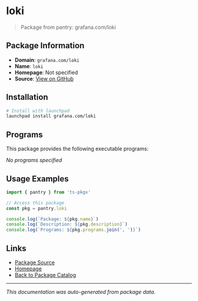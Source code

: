 # loki

> Package from pantry: grafana.com/loki

## Package Information

- **Domain**: `grafana.com/loki`
- **Name**: `loki`
- **Homepage**: Not specified
- **Source**: [View on GitHub](https://github.com/pkgxdev/pantry/tree/main/projects/grafana.com/loki/package.yml)

## Installation

```bash
# Install with launchpad
launchpad install grafana.com/loki
```

## Programs

This package provides the following executable programs:

*No programs specified*

## Usage Examples

```typescript
import { pantry } from 'ts-pkgx'

// Access this package
const pkg = pantry.loki

console.log(`Package: ${pkg.name}`)
console.log(`Description: ${pkg.description}`)
console.log(`Programs: ${pkg.programs.join(', ')}`)
```

## Links

- [Package Source](https://github.com/pkgxdev/pantry/tree/main/projects/grafana.com/loki/package.yml)
- [Homepage](#)
- [Back to Package Catalog](../../../package-catalog.md)

---

*This documentation was auto-generated from package data.*
